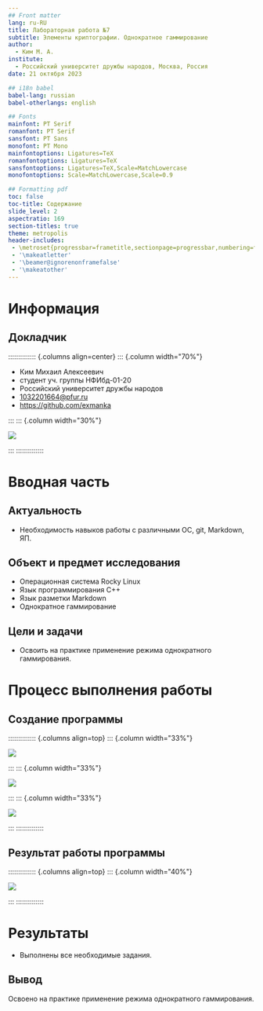 ```yaml
---
## Front matter
lang: ru-RU
title: Лабораторная работа №7
subtitle: Элементы криптографии. Однократное гаммирование
author:
  - Ким М. А.
institute:
  - Российский университет дружбы народов, Москва, Россия
date: 21 октября 2023

## i18n babel
babel-lang: russian
babel-otherlangs: english

## Fonts
mainfont: PT Serif
romanfont: PT Serif
sansfont: PT Sans
monofont: PT Mono
mainfontoptions: Ligatures=TeX
romanfontoptions: Ligatures=TeX
sansfontoptions: Ligatures=TeX,Scale=MatchLowercase
monofontoptions: Scale=MatchLowercase,Scale=0.9

## Formatting pdf
toc: false
toc-title: Содержание
slide_level: 2
aspectratio: 169
section-titles: true
theme: metropolis
header-includes:
 - \metroset{progressbar=frametitle,sectionpage=progressbar,numbering=fraction}
 - '\makeatletter'
 - '\beamer@ignorenonframefalse'
 - '\makeatother'
---
```


# Информация

## Докладчик

:::::::::::::: {.columns align=center}
::: {.column width="70%"}

  * Ким Михаил Алексеевич
  * студент уч. группы НФИбд-01-20
  * Российский университет дружбы народов
  * [1032201664@pfur.ru](mailto:1032201664@pfur.ru)
  * <https://github.com/exmanka>

:::
::: {.column width="30%"}

![](./image/0_me.png)

:::
::::::::::::::

# Вводная часть

## Актуальность

- Необходимость навыков работы с различными ОС, git, Markdown, ЯП.

## Объект и предмет исследования

- Операционная система Rocky Linux
- Язык программирования C++
- Язык разметки Markdown
- Однократное гаммирование

## Цели и задачи

- Освоить на практике применение режима однократного гаммирования.

# Процесс выполнения работы
## Создание программы

:::::::::::::: {.columns align=top}
::: {.column width="33%"}

![](image/Screenshot_1.png)

:::
::: {.column width="33%"}

![](image/Screenshot_2.png)

:::
::: {.column width="33%"}

![](image/Screenshot_3.png)

:::
::::::::::::::

## Результат работы программы

:::::::::::::: {.columns align=top}
::: {.column width="40%"}

![](image/Screenshot_4.png)

:::
::::::::::::::

# Результаты

- Выполнены все необходимые задания.

## Вывод

Освоено на практике применение режима однократного гаммирования.